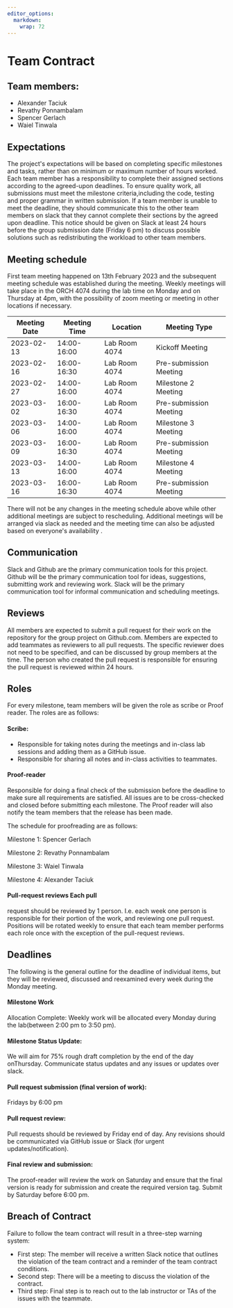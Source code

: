 ```yaml
---
editor_options: 
  markdown: 
    wrap: 72
---
```


# Team Contract

## Team members:

-   Alexander Taciuk
-   Revathy Ponnambalam
-   Spencer Gerlach
-   Waiel Tinwala 

## Expectations
The project's expectations will be based on completing specific milestones and tasks, rather than on minimum or maximum number of hours worked. Each team member has a responsibility to complete their assigned sections according to the agreed-upon deadlines. To ensure quality work, all submissions must meet the milestone criteria,including the code, testing and proper grammar in written submission. If a team member is unable to meet the deadline, they should communicate this to the other team members on slack that they cannot complete their sections by the agreed upon deadline. This notice should be given on Slack at least 24 hours before the group submission date (Friday 6 pm) to discuss possible solutions such as redistributing the workload to other team members.
    
## Meeting schedule 
First team meeting happened on 13th February 2023 and the subsequent meeting schedule was established during the
meeting. Weekly meetings will take place in the ORCH 4074 during the lab time on Monday and on Thursday at 4pm, with the possibility of zoom meeting or meeting in other locations if necessary.

| Meeting Date | Meeting Time | Location      | Meeting Type           |
|--------------|--------------|---------------|------------------------|
| 2023-02-13   | 14:00-16:00  | Lab Room 4074 | Kickoff Meeting        |
| 2023-02-16   | 16:00-16:30  | Lab Room 4074 | Pre-submission Meeting |
| 2023-02-27   | 14:00-16:00  | Lab Room 4074 | Milestone 2 Meeting    |
| 2023-03-02   | 16:00-16:30  | Lab Room 4074 | Pre-submission Meeting |
| 2023-03-06   | 14:00-16:00  | Lab Room 4074 | Milestone 3 Meeting    |
| 2023-03-09   | 16:00-16:30  | Lab Room 4074 | Pre-submission Meeting |
| 2023-03-13   | 14:00-16:00  | Lab Room 4074 | Milestone 4 Meeting    |
| 2023-03-16   | 16:00-16:30  | Lab Room 4074 | Pre-submission Meeting |

There will not be any changes in the meeting schedule above while other additional meetings are subject to rescheduling. Additional meetings will be arranged via slack as needed and the meeting time can also be adjusted based on everyone's availability .

## Communication

Slack and Github are the primary communication tools for this project. Github will be the primary communication tool for ideas, suggestions, submitting work and reviewing work. Slack will be the primary communication tool for informal communication and scheduling meetings.

## Reviews
All members are expected to submit a pull request for their work on the repository for the group project on Github.com. Members are expected to add teammates as reviewers to all pull requests. The specific reviewer does not need to be specified, and can be discussed by group members at the time. The person who created the pull request is
responsible for ensuring the pull request is reviewed within 24 hours.

## Roles
For every milestone, team members will be given the role as scribe or Proof reader. The roles are as follows: 
#### Scribe:
 - Responsible for taking notes during the meetings and in-class lab sessions and adding them as a GitHub issue. 
 - Responsible for sharing all notes and in-class activities to teammates. 
#### Proof-reader
Responsible for doing a final check of the submission before the deadline to make sure all requirements are satisfied. All issues are to be cross-checked and closed before submitting each milestone. The Proof reader will also notify the team members that the release has been made.

The schedule for proofreading are as follows:

Milestone 1: Spencer Gerlach

Milestone 2: Revathy Ponnambalam

Milestone 3: Waiel Tinwala

Milestone 4: Alexander Taciuk 

#### Pull-request reviews Each pull
request should be reviewed by 1 person. I.e. each week one person is responsible for their portion of the work, and reviewing one pull request. Positions will be rotated weekly to ensure that each team
member performs each role once with the exception of the pull-request reviews. 

## Deadlines 
The following is the general outline for the deadline of individual items, but they will be reviewed, discussed and
reexamined every week during the Monday meeting.

#### Milestone Work
Allocation Complete: Weekly work will be allocated every Monday during the lab(between 2:00 pm to 3:50 pm). 

#### Milestone Status Update:
We will aim for 75% rough draft completion by the end of the day onThursday. Communicate status updates and any issues or updates over slack. 

#### Pull request submission (final version of work): 
Fridays by 6:00 pm 

#### Pull request review:
Pull requests should be reviewed by Friday end of day. Any revisions should be communicated via GitHub issue
or Slack (for urgent updates/notification). 

#### Final review and submission:
The proof-reader will review the work on Saturday and ensure that the final version is ready for submission and create the required version tag. Submit by Saturday before 6:00 pm. 

## Breach of Contract

Failure to follow the team contract will result in a three-step warning system:

 - First step: The member will receive a written Slack notice that outlines the violation of the team contract and a reminder of the team contract conditions.
 - Second step: There will be a meeting to discuss the violation of the contract. 
 - Third step: Final step is to reach out to the lab instructor or TAs of the issues with the teammate.
 
 
